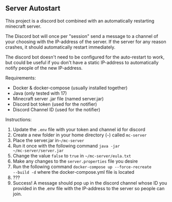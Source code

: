 ## Server Autostart

This project is a discord bot combined with an automatically restarting minecraft server.

The Discord bot will once per "session" send a message to a channel of your choosing with the IP-address of the server.
If the server for any reason crashes, it should automatically restart immediately.

The discord bot doesn't need to be configured for the auto-restart to work, but could be useful if you don't
have a static IP-address to automatically notify people of the new IP-address.

Requirements:

* Docker & docker-compose (usually installed together)
* Java (only tested with 17)
* Minecraft server .jar file (named server.jar)
* Discord bot token (used for the notifier)
* Discord Channel ID (used for the notifier)

Instructions:

1. Update the <code>.env</code> file with your token and channel id for discord
2. Create a new folder in your home directory (<code>~</code>) called <code>mc-server</code>
3. Place the server.jar in<code>~/mc-server</code>
4. Run it once with the following command <code>java -jar ~/mc-server/server.jar</code>
5. Change the value <code>false</code> to <code>true</code> in <code>~/mc-server/eula.txt</code>
6. Make any changes to the <code>server.properties</code> file you desire
7. Run the following command <code>docker-compose up --force-recreate --build -d</code> where the docker-compose.yml
   file is located
8. ???
9. Success! A message should pop up in the discord channel whose ID you provided in the .env file with the IP-address
   to the server so people can join.
